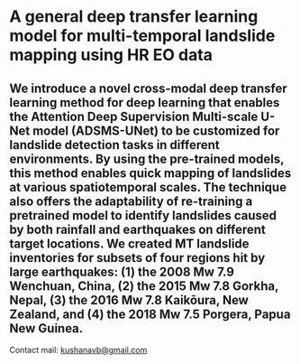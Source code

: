# A general deep transfer learning model for multi-temporal landslide mapping using HR EO data

## We introduce a novel cross-modal deep transfer learning method for deep learning that enables the Attention Deep Supervision Multi-scale U-Net model (ADSMS-UNet) to be customized for landslide detection tasks in different environments. By using the pre-trained models, this method enables quick mapping of landslides at various spatiotemporal scales. The technique also offers the adaptability of re-training a pretrained model to identify landslides caused by both rainfall and earthquakes on different target locations. We created MT landslide inventories for subsets of four regions hit by large earthquakes: (1) the 2008 Mw 7.9 Wenchuan, China, (2) the 2015 Mw 7.8 Gorkha, Nepal, (3) the 2016 Mw 7.8 Kaikōura, New Zealand, and (4) the 2018 Mw 7.5 Porgera, Papua New Guinea.

Contact mail: kushanavb@gmail.com
